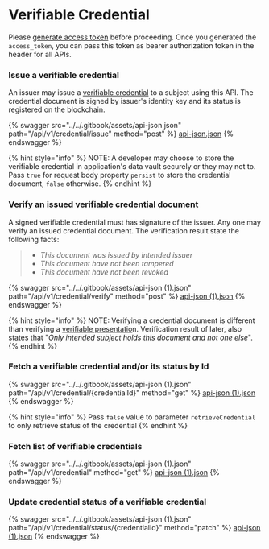 # Verifiable Credential

Please [generate access token](authentication.md) before proceeding.  Once you generated the `access_token`, you can pass this token as bearer authorization token in the header for all APIs.&#x20;

### Issue a verifiable credential

An issuer may issue a [verifiable credential](../../concepts/verifiable-credential-vc/) to a subject using this API. The credential document is signed by issuer's identity key and its status is registered on the blockchain.&#x20;

{% swagger src="../../.gitbook/assets/api-json.json" path="/api/v1/credential/issue" method="post" %}
[api-json.json](../../.gitbook/assets/api-json.json)
{% endswagger %}

{% hint style="info" %}
NOTE: A developer may choose to store the verifiable credential in application's data vault securely or they may not to. Pass `true` for request body property `persist` to store the credential document, `false` otherwise.
{% endhint %}

### Verify an issued verifiable credential document

A signed verifiable credential must has signature of the issuer. Any one may verify an issued credential document. The verification result state the following facts:

> * _This document was issued by intended issuer_
> * _This document have not been tampered_
> * _This document have not been revoked_

{% swagger src="../../.gitbook/assets/api-json (1).json" path="/api/v1/credential/verify" method="post" %}
[api-json (1).json](<../../.gitbook/assets/api-json (1).json>)
{% endswagger %}

{% hint style="info" %}
NOTE: Verifying a credential document is different than verifying a [verifiable presentatio](verifiable-presentation/)n. Verification result of later, also states that "_Only intended subject holds this document and not one else_".&#x20;
{% endhint %}

### Fetch a verifiable credential and/or its status by Id

{% swagger src="../../.gitbook/assets/api-json (1).json" path="/api/v1/credential/{credentialId}" method="get" %}
[api-json (1).json](<../../.gitbook/assets/api-json (1).json>)
{% endswagger %}

{% hint style="info" %}
Pass `false` value to parameter `retrieveCredential` to only retrieve status of  the credential
{% endhint %}

### Fetch list of verifiable credentials

{% swagger src="../../.gitbook/assets/api-json (1).json" path="/api/v1/credential" method="get" %}
[api-json (1).json](<../../.gitbook/assets/api-json (1).json>)
{% endswagger %}

### Update credential status of a verifiable credential

{% swagger src="../../.gitbook/assets/api-json (1).json" path="/api/v1/credential/status/{credentialId}" method="patch" %}
[api-json (1).json](<../../.gitbook/assets/api-json (1).json>)
{% endswagger %}
